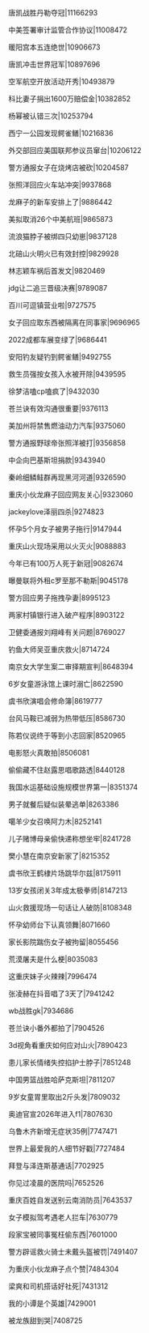 唐凯战胜丹勒夺冠|11166293

中美签署审计监管合作协议|11008472

暖阳宫本五连绝世|10906673

唐凯冲击世界冠军|10897696

空军航空开放活动开秀|10493879

科比妻子捐出1600万赔偿金|10382852

杨幂被认错三次|10253794

西宁一公园发现鳄雀鳝|10216836

外交部回应美国联邦参议员窜台|10206122

警方通报女子在烧烤店被砍|10204587

张照洋回应火车站冲突|9937868

龙麻子的新车安排上了|9886442

美拟取消26个中美航班|9865873

流浪猫脖子被绑四只幼崽|9837128

北碚山火明火已有效封控|9829928

林志颖车祸后首发文|9820469

jdg让二追三晋级决赛|9789087

百川可逗镇营业啦|9727575

女子回应取东西被隔离在同事家|9696965

2022成都车展变绿了|9686441

安阳钓友疑钓到鳄雀鳝|9492755

救生员强按女孩入水被开除|9439595

徐梦洁嗑cp嗑疯了|9432030

苍兰诀有效沟通很重要|9376113

美加州将禁售燃油动力汽车|9375060

警方通报野球帝张照洋被打|9356858

中企向巴基斯坦捐款|9343940

秦岭细鳞鲑群再现黑河河道|9326590

重庆小伙龙麻子回应网友关心|9323060

jackeylove泽丽四杀|9274823

怀孕5个月女子被男子拖行|9147944

重庆山火现场采用以火灭火|9088883

今年已有100万人死于新冠|9082674

曝曼联将外租c罗至那不勒斯|9045178

警方回应男子拖拽孕妻|8995123

两家村镇银行进入破产程序|8903122

卫健委通报刘翔峰有关问题|8769027

钓鱼大师吴亚重庆救火|8714724

南京女大学生案二审择期宣判|8648394

6岁女童游泳馆上课时溺亡|8622590

虞书欣演唱会修命簿|8619777

台风马鞍已减弱为热带低压|8586730

陈若仪说终于等到小志回家|8520965

电影怒火真敢拍|8506081

偷偷藏不住赵露思唱歌路透|8440128

我国水运基础设施规模世界第一|8351374

男子就餐后疑似装晕逃单|8263386

噶羊少女召唤阿力木|8252141

儿子赌博母亲偷快递称想坐牢|8241728

樊小慧在南京安新家了|8215352

虞书欣王鹤棣片场跳华尔兹|8175911

13岁女孩闭关3年成太极拳师|8147213

山火救援现场一句话让人破防|8108348

怀孕幼师台下认真领舞|8071660

家长影院踹伤女子被拘留|8055456

荒漠屠夫是什么梗|8035083

这重庆妹子火辣辣|7996474

张凌赫在抖音唱了3天了|7941242

wb战胜gk|7934686

苍兰诀小番外都拍了|7904526

3d视角看重庆如何应对山火|7890423

患儿家长情绪失控掐护士脖子|7851248

中国男篮战胜哈萨克斯坦|7811207

9岁女童胃里取出2斤头发|7809032

奥迪官宣2026年进入f1|7807630

乌鲁木齐新增无症状35例|7747471

世界上最爱我的人细节好戳|7727484

拜登与泽连斯基通话|7702925

你见过凌晨的医院吗|7652526

重庆百姓自发送别云南消防员|7643537

女子模拟驾考遇老人拦车|7630779

段家宝被同事冤枉偷东西|7601000

警方辟谣救火骑士未戴头盔被罚|7491407

为重庆小伙龙麻子点个赞|7484304

梁爽和司机搭话好社死|7431312

我的小谭是个英雄|7429001

被龙族甜到哭|7408725

